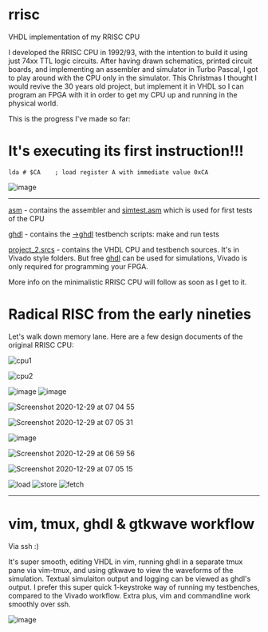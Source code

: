 # rrisc
VHDL implementation of my RRISC CPU

I developed the RRISC CPU in 1992/93, with the intention to build it using just 74xx TTL logic circuits. After having drawn schematics, printed circuit boards, and implementing an assembler and simulator in Turbo Pascal, I got to play around with the CPU only in the simulator. This Christmas I thought I would revive the 30 years old project, but implement it in VHDL so I can program an FPGA with it in order to get my CPU up and running in the physical world.

This is the progress I've made so far:

# It's executing its first instruction!!!

```
lda # $CA    ; load register A with immediate value 0xCA
```

![image](https://user-images.githubusercontent.com/30892199/103259340-3bfa1080-4999-11eb-84a3-6e24cd6d44a9.png)

---

[asm](https://github.com/renerocksai/rrisc/tree/main/asm) - contains the assembler and [simtest.asm](https://github.com/renerocksai/rrisc/blob/main/asm/simtest.asm) which is used for first tests of the CPU

[ghdl](https://github.com/renerocksai/rrisc/tree/main/ghdl) - contains the [->ghdl](https://github.com/ghdl/ghdl) testbench scripts: make and run tests

[project_2.srcs](https://github.com/renerocksai/rrisc/tree/main/ghdl) - contains the VHDL CPU and testbench sources. It's in Vivado style folders. But free [ghdl](https://github.com/ghdl/ghdl) can be used for simulations, Vivado is only required for programming your FPGA.

More info on the minimalistic RRISC CPU will follow as soon as I get to it. 

# Radical RISC from the early nineties

Let's walk down memory lane. Here are a few design documents of the original RRISC CPU:

![cpu1](https://user-images.githubusercontent.com/30892199/103261827-2a1d6b00-49a3-11eb-9059-535dd5146852.jpg)

![cpu2](https://user-images.githubusercontent.com/30892199/103261847-39041d80-49a3-11eb-99c7-6f4847c922f6.jpg)

![image](https://user-images.githubusercontent.com/30892199/103262039-fd1d8800-49a3-11eb-8059-327ff2c138cd.png)
![image](https://user-images.githubusercontent.com/30892199/103262387-16730400-49a5-11eb-916a-6a68d457bb2c.png)

![Screenshot 2020-12-29 at 07 04 55](https://user-images.githubusercontent.com/30892199/103262189-6d2c0e00-49a4-11eb-9b6d-87ae2d60443e.png)

![Screenshot 2020-12-29 at 07 05 31](https://user-images.githubusercontent.com/30892199/103262201-73ba8580-49a4-11eb-8bb8-017ca3ad27c9.png)

![image](https://user-images.githubusercontent.com/30892199/103261975-c8a9cc00-49a3-11eb-9f9a-d641bbe29d50.png)

![Screenshot 2020-12-29 at 06 59 56](https://user-images.githubusercontent.com/30892199/103262046-07d81d00-49a4-11eb-8441-7309dff50104.png)

![Screenshot 2020-12-29 at 07 05 15](https://user-images.githubusercontent.com/30892199/103262216-859c2880-49a4-11eb-9e29-5961f979d903.png)

![load](https://user-images.githubusercontent.com/30892199/103262701-0f98c100-49a6-11eb-8735-f23eb3a40f4b.jpg)
![store](https://user-images.githubusercontent.com/30892199/103262710-158ea200-49a6-11eb-8eb0-9b5ac150c8b0.jpg)
![fetch](https://user-images.githubusercontent.com/30892199/103262716-19babf80-49a6-11eb-9e65-19c49d2f28c6.jpg)



---
<!--
This is where it will run: my Xilinx Spartan-7 FPGA board :

![image](https://user-images.githubusercontent.com/30892199/103259761-0c4c0800-499b-11eb-9c5e-8fb334655b68.png)

-->

# vim, tmux, ghdl & gtkwave workflow

Via ssh :)

It's super smooth, editing VHDL in vim, running ghdl in a separate tmux pane via vim-tmux, and using gtkwave to view the waveforms of the simulation. Textual simulaiton output and logging can be viewed as ghdl's output. I prefer this super quick 1-keystroke way of running my testbenches, compared to the Vivado workflow. Extra plus, vim and commandline work smoothly over ssh. 

![image](https://user-images.githubusercontent.com/30892199/103260189-22f35e80-499d-11eb-9a61-f724f4163be4.png)


